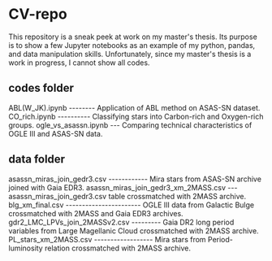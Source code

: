 # CV-repo
This repository is a sneak peek at work on my master's thesis. Its purpose is to show a few Jupyter notebooks as an example of my python, pandas, and data manipulation skills. Unfortunately, since my master's thesis is a work in progress, I cannot show all codes. 

## codes folder
ABL(W_JK).ipynb -------- Application of ABL method on ASAS-SN dataset. 
CO_rich.ipynb ---------- Classifying stars into Carbon-rich and Oxygen-rich groups.
ogle_vs_asassn.ipynb --- Comparing technical characteristics of OGLE III and ASAS-SN data. 

## data folder
asassn_miras_join_gedr3.csv ------------ Mira stars from ASAS-SN archive joined with Gaia EDR3.
asassn_miras_join_gedr3_xm_2MASS.csv --- asassn_miras_join_gedr3.csv table crossmatched with 2MASS archive. 
blg_xm_final.csv ----------------------- OGLE III data from Galactic Bulge crossmatched with 2MASS and Gaia EDR3 archives. 
gdr2_LMC_LPVs_join_2MASSv2.csv --------- Gaia DR2 long period variables from Large Magellanic Cloud crossmatched with 2MASS archive.
PL_stars_xm_2MASS.csv ------------------ Mira stars from Period-luminosity relation crossmatched with 2MASS archive.
